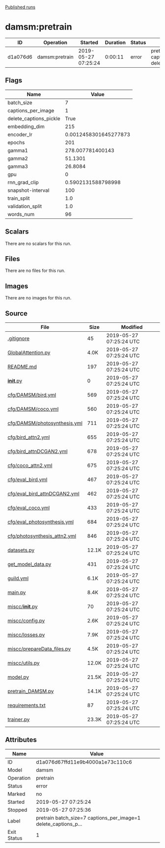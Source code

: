 
[Published runs](../README.md)




# damsm:pretrain



| ID                | Operation         | Started           | Duration                     | Status           | Label           |
| --                | ---------         | ---------         | --------                     | ------           | -----           |
| d1a076d6 | damsm:pretrain | 2019-05-27 07:25:24 | 0:00:11 | error | pretrain batch_size=7 captions_per_image=1 delete_captions_p… |



## Flags

| Name | Value |
| ---- | ----- |
| batch_size | 7 |
| captions_per_image | 1 |
| delete_captions_pickle | True |
| embedding_dim | 215 |
| encoder_lr | 0.0012458301645277873 |
| epochs | 201 |
| gamma1 | 278.007781400143 |
| gamma2 | 51.1301 |
| gamma3 | 26.8084 |
| gpu | 0 |
| rnn_grad_clip | 0.5902131588798998 |
| snapshot-interval | 100 |
| train_split | 1.0 |
| validation_split | 1.0 |
| words_num | 96 |





## Scalars

There are no scalars for this run.



## Files

There are no files for this run.



## Images

There are no images for this run.



## Source

| File | Size | Modified |
| ---- | ---- | -------- |
| [.gitignore](.guild/source/.gitignore) | 45 | 2019-05-27 07:25:24 UTC |
| [GlobalAttention.py](.guild/source/GlobalAttention.py) | 4.0K | 2019-05-27 07:25:24 UTC |
| [README.md](.guild/source/README.md) | 197 | 2019-05-27 07:25:24 UTC |
| [__init__.py](.guild/source/__init__.py) | 0 | 2019-05-27 07:25:24 UTC |
| [cfg/DAMSM/bird.yml](.guild/source/cfg/DAMSM/bird.yml) | 569 | 2019-05-27 07:25:24 UTC |
| [cfg/DAMSM/coco.yml](.guild/source/cfg/DAMSM/coco.yml) | 560 | 2019-05-27 07:25:24 UTC |
| [cfg/DAMSM/photosynthesis.yml](.guild/source/cfg/DAMSM/photosynthesis.yml) | 711 | 2019-05-27 07:25:24 UTC |
| [cfg/bird_attn2.yml](.guild/source/cfg/bird_attn2.yml) | 655 | 2019-05-27 07:25:24 UTC |
| [cfg/bird_attnDCGAN2.yml](.guild/source/cfg/bird_attnDCGAN2.yml) | 678 | 2019-05-27 07:25:24 UTC |
| [cfg/coco_attn2.yml](.guild/source/cfg/coco_attn2.yml) | 675 | 2019-05-27 07:25:24 UTC |
| [cfg/eval_bird.yml](.guild/source/cfg/eval_bird.yml) | 467 | 2019-05-27 07:25:24 UTC |
| [cfg/eval_bird_attnDCGAN2.yml](.guild/source/cfg/eval_bird_attnDCGAN2.yml) | 462 | 2019-05-27 07:25:24 UTC |
| [cfg/eval_coco.yml](.guild/source/cfg/eval_coco.yml) | 433 | 2019-05-27 07:25:24 UTC |
| [cfg/eval_photosynthesis.yml](.guild/source/cfg/eval_photosynthesis.yml) | 684 | 2019-05-27 07:25:24 UTC |
| [cfg/photosynthesis_attn2.yml](.guild/source/cfg/photosynthesis_attn2.yml) | 846 | 2019-05-27 07:25:24 UTC |
| [datasets.py](.guild/source/datasets.py) | 12.1K | 2019-05-27 07:25:24 UTC |
| [get_model_data.py](.guild/source/get_model_data.py) | 431 | 2019-05-27 07:25:24 UTC |
| [guild.yml](.guild/source/guild.yml) | 6.1K | 2019-05-27 07:25:24 UTC |
| [main.py](.guild/source/main.py) | 8.4K | 2019-05-27 07:25:24 UTC |
| [miscc/__init__.py](.guild/source/miscc/__init__.py) | 70 | 2019-05-27 07:25:24 UTC |
| [miscc/config.py](.guild/source/miscc/config.py) | 2.6K | 2019-05-27 07:25:24 UTC |
| [miscc/losses.py](.guild/source/miscc/losses.py) | 7.9K | 2019-05-27 07:25:24 UTC |
| [miscc/prepareData_files.py](.guild/source/miscc/prepareData_files.py) | 4.5K | 2019-05-27 07:25:24 UTC |
| [miscc/utils.py](.guild/source/miscc/utils.py) | 12.0K | 2019-05-27 07:25:24 UTC |
| [model.py](.guild/source/model.py) | 21.5K | 2019-05-27 07:25:24 UTC |
| [pretrain_DAMSM.py](.guild/source/pretrain_DAMSM.py) | 14.1K | 2019-05-27 07:25:24 UTC |
| [requirements.txt](.guild/source/requirements.txt) | 87 | 2019-05-27 07:25:24 UTC |
| [trainer.py](.guild/source/trainer.py) | 23.3K | 2019-05-27 07:25:24 UTC |





## Attributes

| Name        | Value                 |
| -           | -                     |
| ID          | d1a076d67ffd11e9b4000a1e73c110c6          |
| Model       | damsm       |
| Operation   | pretrain     |
| Status      | error      |
| Marked      | no      |
| Started     | 2019-05-27 07:25:24     |
| Stopped     | 2019-05-27 07:25:36     |
| Label       | pretrain batch_size=7 captions_per_image=1 delete_captions_p…       |
| Exit Status | 1 |





